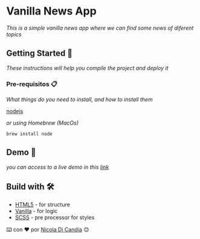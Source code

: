 # Vanilla News App

_This is a simple vanilla news app where we can find some news of diferent topics_

## Getting Started 🚀

_These instructions will help you compile the project and deploy it_

### Pre-requisitos 📋

_What things do you need to install, and how to install them_

[nodejs](https://nodejs.org/es/download/)

_or using Homebrew (MacOs)_
```
brew install node
```

## Demo 👀

_you can access to a live demo in this [link](https://vanilla-news.netlify.app)_

## Build with 🛠️

* [HTML5](https://developer.mozilla.org/es/docs/Web/HTML) - for structure
* [Vanilla](https://developer.mozilla.org/es/docs/Web/JavaScript) - for logic
* [SCSS](https://sass-lang.com/guide) - pre processor for styles

⌨️ con ❤️ por [Nicola Di Candia](https://github.com/iamalexandro) 😊